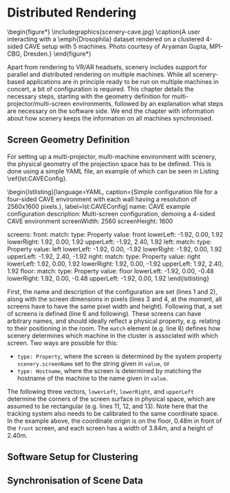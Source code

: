 # Distributed Rendering

\begin{figure*}
    \includegraphics{scenery-cave.jpg}
    \caption{A user interacting with a \emph{Drosophila} dataset rendered on a clustered 4-sided CAVE setup with 5 machines. Photo courtesy of Aryaman Gupta, MPI-CBG, Dresden.}
\end{figure*}

Apart from rendering to VR/AR headsets, scenery includes support for parallel and distributed rendering on multiple machines. While all scenery-based applications are in principle ready to be run on multiple machines in concert, a bit of configuration is required. This chapter details the necessary steps, starting with the geometry definition for multi-projector/multi-screen environments, followed by an explanation what steps are necessary on the software side. We end the chapter with information about how scenery keeps the information on all machines synchronised.

## Screen Geometry Definition

For setting up a multi-projector, multi-machine environment with scenery, the physical geometry of the projection space has to be defined. This is done using a simple YAML file, an example of which can be seen in Listing \ref{lst:CAVEConfig}.

\begin{lstlisting}[language=YAML, caption={Simple configuration file for a four-sided CAVE environment with each wall having a resolution of 2560x1600 pixels.}, label=lst:CAVEConfig]
name: CAVE example configuration
description: Multi-screen configuration, demoing a 4-sided CAVE environment
screenWidth: 2560
screenHeight: 1600

screens:
  front:
    match:
      type: Property
      value: front
    lowerLeft: -1.92, 0.00, 1.92
    lowerRight: 1.92, 0.00, 1.92
    upperLeft: -1.92, 2.40, 1.92
  left:
      match:
        type: Property
        value: left
      lowerLeft: -1.92, 0.00, -1.92
      lowerRight: -1.92, 0.00, 1.92
      upperLeft: -1.92, 2.40, -1.92
  right:
      match:
        type: Property
        value: right
      lowerLeft: 1.92, 0.00, 1.92
      lowerRight: 1.92, 0.00, -1.92
      upperLeft: 1.92, 2.40, 1.92
  floor:
      match:
        type: Property
        value: floor
      lowerLeft: -1.92, 0.00, -0.48
      lowerRight: 1.92, 0.00, -0.48
      upperLeft: -1.92, 0.00, 1.92
\end{lstlisting}

First, the name and description of the configuration are set (lines 1 and 2), along with the screen dimensions in pixels (lines 3 and 4, at the moment, all screens have to have the same pixel width and height). Following that, a set of screens is defined (line 6 and following). These screens can have arbitrary names, and should ideally reflect a physical property, e.g. relating to their positioning in the room. The `match` element (e.g. line 8) defines how scenery determines which machine in the cluster is associated with which screen. Two ways are possible for this:

* `type: Property`, where the screen is determined by the system property `scenery.screenName` set to the string given in `value`, or
* `type: Hostname`, where the screen is determined by matching the hostname of the machine to the name given in `value`.

The following three vectors, `lowerLeft`, `lowerRight`, and `upperLeft` determine the corners of the screen surface in physical space, which are assumed to be rectangular (e.g. lines 11, 12, and 13). Note here that the tracking system also needs to be calibrated to the same coordinate space. In the example above, the coordinate origin is on the floor, 0.48m in front of the `front` screen, and each screen has a width of 3.84m, and a height of 2.40m.

## Software Setup for Clustering

## Synchronisation of Scene Data


